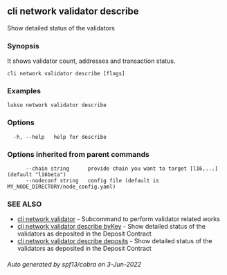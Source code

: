 ## cli network validator describe

Show detailed status of the validators

### Synopsis

It shows validator count, addresses and transaction status.

```
cli network validator describe [flags]
```

### Examples

```
lukso network validator describe
```

### Options

```
  -h, --help   help for describe
```

### Options inherited from parent commands

```
      --chain string      provide chain you want to target [l16,...] (default "l16beta")
      --nodeconf string   config file (default is MY_NODE_DIRECTORY/node_config.yaml)
```

### SEE ALSO

* [cli network validator](cli_network_validator.md)	 - Subcommand to perform validator related works
* [cli network validator describe byKey](cli_network_validator_describe_byKey.md)	 - Show detailed status of the validators as deposited in the Deposit Contract
* [cli network validator describe deposits](cli_network_validator_describe_deposits.md)	 - Show detailed status of the validators as deposited in the Deposit Contract

###### Auto generated by spf13/cobra on 3-Jun-2022
